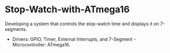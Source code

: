 # Stop-Watch-with-ATmega16
Developing a system that controls the stop-watch time and displays it on 7-segments.

- Drivers: GPIO, Timer, External Interrupts, and 7-Segment - Microcontroller: ATmega16.
